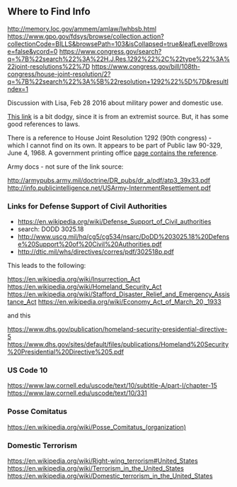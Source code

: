 
<!--
-->

Where to Find Info
------------------

http://memory.loc.gov/ammem/amlaw/lwhbsb.html
https://www.gpo.gov/fdsys/browse/collection.action?collectionCode=BILLS&browsePath=103&isCollapsed=true&leafLevelBrowse=false&ycord=0
https://www.congress.gov/search?q=%7B%22search%22%3A%22H.J.Res.1292%22%2C%22type%22%3A%22joint-resolutions%22%7D
https://www.congress.gov/bill/108th-congress/house-joint-resolution/2?q=%7B%22search%22%3A%5B%22resolution+1292%22%5D%7D&resultIndex=1


Discussion with Lisa, Feb 28 2016 about military power and
domestic use.

[This link]( http://www.zerohedge.com/news/2014-08-19/under-what-conditions-can-us-army-engage-american-citizens-armys-civil-disturbances- )
is a bit dodgy, since it is from an extremist source.
But, it has some good references to laws.

There is a reference to
House Joint Resolution 1292 (90th congress) - which I cannot find on its own.
It appears to be part of Public law 90-329, June 4, 1968.
A government printing office
[page contains the reference]( https://www.gpo.gov/fdsys/pkg/STATUTE-82/pdf/STATUTE-82-Pg170-3.pdf ).

Army docs - not sure of the link source:

http://armypubs.army.mil/doctrine/DR_pubs/dr_a/pdf/atp3_39x33.pdf
http://info.publicintelligence.net/USArmy-InternmentResettlement.pdf

### Links for Defense Support of Civil Authorities

 * https://en.wikipedia.org/wiki/Defense_Support_of_Civil_authorities
 * search: DODD 3025.18
 * http://www.uscg.mil/hq/cg5/cg534/nsarc/DoDD%203025.18%20Defense%20Support%20of%20Civil%20Authorities.pdf
 * http://dtic.mil/whs/directives/corres/pdf/302518p.pdf

This leads to the following:

https://en.wikipedia.org/wiki/Insurrection_Act
https://en.wikipedia.org/wiki/Homeland_Security_Act
https://en.wikipedia.org/wiki/Stafford_Disaster_Relief_and_Emergency_Assistance_Act
https://en.wikipedia.org/wiki/Economy_Act_of_March_20,_1933

and this

https://www.dhs.gov/publication/homeland-security-presidential-directive-5
https://www.dhs.gov/sites/default/files/publications/Homeland%20Security%20Presidential%20Directive%205.pdf

### US Code 10

https://www.law.cornell.edu/uscode/text/10/subtitle-A/part-I/chapter-15
https://www.law.cornell.edu/uscode/text/10/331


### Posse Comitatus

https://en.wikipedia.org/wiki/Posse_Comitatus_(organization)

### Domestic Terrorism

https://en.wikipedia.org/wiki/Right-wing_terrorism#United_States
https://en.wikipedia.org/wiki/Terrorism_in_the_United_States
https://en.wikipedia.org/wiki/Domestic_terrorism_in_the_United_States

<!-- vim: set autoindent expandtab sw=4 syntax=markdown: -->
